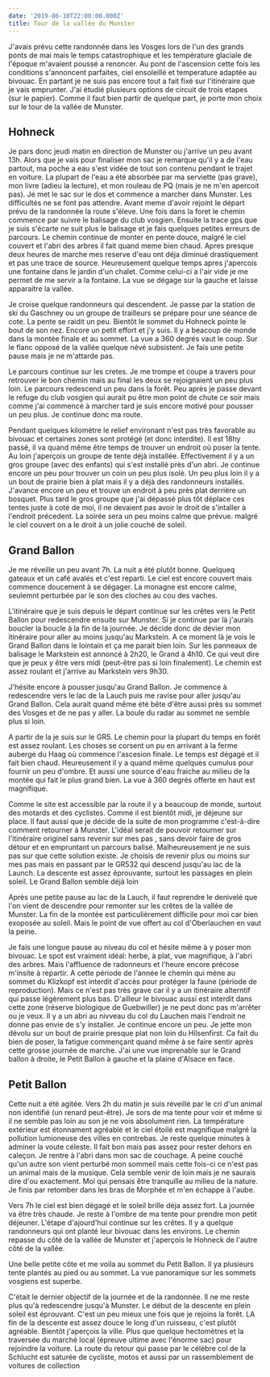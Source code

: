 ```yaml
---
date: '2019-06-10T22:00:00.000Z'
title: Tour de la vallée du Munster
---
```


J'avais prévu cette randonnée dans les Vosges lors de l'un des grands ponts de mai mais le temps catastrophique et les température glaciale de l'époque m'avaient poussé a renoncer. Au pont de l'ascension cette fois les conditions s'annoncent parfaites, ciel ensoleillé et temperature adaptée au bivouac. En partant je ne suis pas encore tout a fait fixé sur l'itinéraire que je vais emprunter. J'ai étudié plusieurs options de circuit de trois etapes (sur le papier). Comme il faut bien partir de quelque part, je porte mon choix sur le tour de la vallée de Munster.

## Hohneck

Je pars donc jeudi matin en direction de Munster ou j'arrive un peu avant 13h. Alors que je vais pour finaliser mon sac je remarque qu'il y a de l'eau partout, ma poche a eau s'est vidée de tout son contenu pendant le trajet en voiture. La plupart de l'eau a été absorbée par ma serviette (pas grave), mon livre (adieu la lecture), et mon rouleau de PQ (mais je ne m'en apercoit pas). Je met le sac sur le dos et commence a marcher dans Munster. Les difficultés ne se font pas attendre. Avant meme d'avoir rejoint le départ prévu de la randonnée la route s'éleve. Une fois dans la foret le chemin commence par suivre le balisage du club vosgien. Ensuite la trace gps que je suis s'écarte ne suit plus le balisage et je fais quelques petites erreurs de parcours. Le chemin continue de monter en pente douce, malgré le ciel couvert et l'abri des arbres il fait quand meme bien chaud. Apres presque deux heures de marche mes reserve d'eau ont déja diminué drastiquement et pas une trace de source. Heureusement quelque temps apres j'apercois une fontaine dans le jardin d'un chalet. Comme celui-ci a l'air vide je me permet de me servir a la fontaine. La vue se dégage sur la gauche et laisse apparaitre la vallée.

Je croise quelque randonneurs qui descendent. Je passe par la station de ski du Gaschney ou un groupe de trailleurs se prépare pour une séance de cote. La pente se raidit un peu. Bientôt le sommet du Hohneck pointe le bout de son nez. Encore un petit effort et j'y suis. Il y a beacoup de monde dans la montée finale et au sommet. La vue a 360 degrés vaut le coup. Sur le flanc opposé de la vallée quelque névé subsistent. Je fais une petite pause mais je ne m'attarde pas.

Le parcours continue sur les cretes. Je me trompe et coupe a travers pour retrouver le bon chemin mais au final les deux se rejoignaient un peu plus loin. Le parcours redescend un peu dans la forêt. Peu après je passe devant le refuge du club vosgien qui aurait pu être mon point de chute ce soir mais comme j'ai commencé à marcher tard je suis encore motivé pour pousser un peu plus. Je continue donc ma route.

Pendant quelques kilomètre le relief environant n'est pas très favorable au bivouac et certaines zones sont protégé (et donc interdite). Il est 18hy passé, il va quand même être temps de trouver un endroit où poser la tente. Au loin j'aperçois un groupe de tente déjà installée. Effectivement il y a un gros groupe (avec des enfants) qui s'est installé près d'un abri. Je continue encore un peu pour trouver un coin un peu plus isolé. Un peu plus loin il y a un bout de prairie bien à plat mais il y a déjà des randonneurs installés. J'avance encore un peu et trouve un endroit à peu près plat derrière un bosquet. Plus tard le gros groupe que j'ai dépassé plus tôt déplace ces tentes juste à coté de moi, il ne devaient pas avoir le droit de s'intaller à l'endroit précedent. La soirée sera un peu moins calme que prévue. malgré le ciel couvert on a le droit à un jolie couché de soleil.

## Grand Ballon

Je me réveille un peu avant 7h. La nuit a été plutôt bonne. Quelqueq gateaux et un café avalés et c'est reparti. Le ciel est encore couvert mais commence doucement à se dégager. La monagne est encore calme, seulemnt perturbée par le son des cloches au cou des vaches.

L'itinéraire que je suis depuis le départ continue sur les crêtes vers le Petit Ballon pour redescendre ensuite sur Munster. Si je continue par là j'aurais boucler la boucle à la fin de la journée. Je décide donc de dévier mon itinéraire pour aller au moins jusqu'au Markstein. A ce moment là je vois le Grand Ballon dans le lointain et ça me parait bien loin. Sur les panneaux de balisage le Markstein est annoncé à 2h20, le Grand à 4h10. Ce qui veut dire que je peux y être vers midi (peut-être pas si loin finalement). Le chemin est assez roulant et j'arrive au Markstein vers 9h30.

J'hésite encore à pousser jusqu'au Grand Ballon. Je commence à redescendre vers le lac de la Lauch puis me ravise pour aller jusqu'au Grand Ballon. Cela aurait quand même été bête d'être aussi près su sommet des Vosges et de ne pas y aller. La boule du radar au sommet ne semble plus si loin.

A partir de la je suis sur le GR5. Le chemin pour la plupart du temps en forêt est assez roulant. Les choses se corsent un pu en arrivant à la ferme auberge du Haag où commence l'ascesion finale. Le temps est dégagé et il fait bien chaud. Heureusement il y a quand même quelques cumulus pour fournir un peu d'ombre. Et aussi une source d'eau fraiche au milieu de la montée qui fait le plus grand bien. La vue à 360 degrés offerte en haut est magnifique.

Comme le site est accessible par la route il y a beaucoup de monde, surtout des motards et des cyclistes. Comme il est bientôt midi, je déjeune sur place. Il faut aussi que je décide de la suite de mon programme c'est-à-dire comment retourner à Munster. L'idéal serait de pouvoir retourner sur l'itinéraire originel sans revenir sur mes pas , sans devoir faire de gros détour et en empruntant un parcours balisé. Malheureusement je ne suis pas sur que cette solution existe. Je choisis de revenir plus ou moins sur mes pas mais en passant par le GR532 qui descend jusqu'au lac de la Launch. La descente est assez éprouvante, surtout les passages en plein soleil. Le Grand Ballon semble déjà loin

Après une petite pause au lac de la Lauch, il faut reprendre le denivelé que l'on vient de descendre pour remonter sur les crêtes de la vallée de Munster. La fin de la montée est particulièrement difficile pour moi car bien exoposée au soleil. Mais le point de vue offert au col d'Oberlauchen en vaut la peine.

Je fais une longue pause au niveau du col et hésite même à y poser mon bivouac. Le spot est vraiment idéal: herbe, à plat, vue magnifique, à l'abri des arbres. Mais l'affluence de radonneurs et l'heure encore précose m'insite à repartir. A cette période de l'année le chemin qui mène au sommet du Klizkopf est interdit d'accès pour protéger la faune (période de reproduction). Mais ce n'est pas très grave car il y a un itinéraire alterntif qui passe légèrement plus bas. D'ailleur le bivouac aussi est interdit dans cette zone (réserve biologique de Guebwiller) je ne peut donc pas m'arrêter ou je veux. Il y a un abri au nivveau du col du Lauchen mais l'endroit ne donne pas envie de s'y installer. Je continue encore un peu. Je jette mon dévolu sur un bout de prairie presque plat non loin du Hilsenfirst. Ca fait du bien de poser, la fatigue commençant quand même à se faire sentir après cette grosse journée de marche. J'ai une vue imprenable sur le Grand ballon à droite, le Petit Ballon à gauche et la plaine d'Alsace en face.

## Petit Ballon

Cette nuit a été agitée. Vers 2h du matin je suis réveillé par le cri d'un animal non identifié (un renard peut-être). Je sors de ma tente pour voir et même si il ne semble pas loin au son je ne vois absolument rien. La température extérieur est étonnament agréable et le ciel étoilé est magnifique malgré la pollution lumioneuse des villes en contrebas. Je reste quelque minutes à adminer la voute céleste. Il fait bon mais pas assez pour rester dehors en caleçon. Je rentre à l'abri dans mon sac de couchage. A peine couché qu'un autre son vient perturbé mon sommeil mais cette fois-ci ce n'est pas un animal mais de la musique. Cela semble venir de loin mais je ne saurais dire d'ou exactement. Moi qui pensais être tranquille au milieu de la nature. Je finis par retomber dans les bras de Morphée et m'en échappe à l'aube.

Vers 7h le ciel est bien dégagé et le soleil brille déja assez fort. La journée va être très chaude. Je reste à l'ombre de ma tente pour prendre mon petit déjeuner. L'étape d'ajourd'hui continue sur les crêtes. Il y a quelque randonneurs qui ont planté leur bivouac dans les environs. Le chemin repasse du côté de la vallée de Munster et j'aperçois le Hohneck de l'autre côté de la vallée.

Une belle petite côte et me voila au sommet du Petit Ballon. Il ya plusieurs tente plantés au pied ou au sommet. La vue panoramique sur les sommets vosgiens est superbe.

C'était le dernier objectif de la journée et de la randonnée. Il ne me reste plus qu'à redescendre jusqu'à Munster. Le début de la descente en plein soleil est éprouvant. C'est un peu mieux une fois que je rejoins la forêt. LA fin de la descente est assez douce le long d'un ruisseau, c'est plutôt agréable. Bientôt j'aperçois la ville. Plus que quelque hectomètres et la traversée du marché local (épreuve ultime avec l'énorme sac) pour rejoindre la voiture. La route du retour qui passe par le célèbre col de la Schlucht est saturée de cycliste, motos et aussi par un rassemblement de voitures de collection
